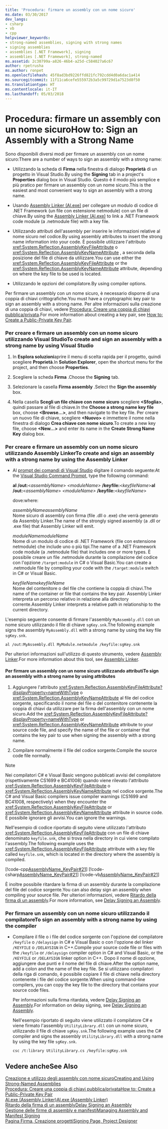 ```yaml
---
title: 'Procedura: firmare un assembly con un nome sicuro'
ms.date: 03/30/2017
dev_langs:
- csharp
- vb
- cpp
helpviewer_keywords:
- strong-named assemblies, signing with strong names
- signing assemblies
- assemblies [.NET Framework], signing
- assemblies [.NET Framework], strong-named
ms.assetid: 2c30799a-a826-46b4-a25d-c584027a6c67
author: rpetrusha
ms.author: ronpet
ms.openlocfilehash: 45f8ad3bd9226ffd821fc792cdd4d0a6dac1a414
ms.sourcegitcommit: 11f11ca6cefe555972b3a5c99729d1a7523d8f50
ms.translationtype: HT
ms.contentlocale: it-IT
ms.lasthandoff: 05/03/2018
---
```

# <a name="how-to-sign-an-assembly-with-a-strong-name"></a><span data-ttu-id="41736-102">Procedura: firmare un assembly con un nome sicuro</span><span class="sxs-lookup"><span data-stu-id="41736-102">How to: Sign an Assembly with a Strong Name</span></span>
<span data-ttu-id="41736-103">Sono disponibili diversi modi per firmare un assembly con un nome sicuro:</span><span class="sxs-lookup"><span data-stu-id="41736-103">There are a number of ways to sign an assembly with a strong name:</span></span>  
  
-   <span data-ttu-id="41736-104">Utilizzando la scheda di **Firma** nella finestra di dialogo **Proprietà** di un progetto in Visual Studio.</span><span class="sxs-lookup"><span data-stu-id="41736-104">By using the **Signing** tab in a project's **Properties** dialog box in Visual Studio.</span></span> <span data-ttu-id="41736-105">Questo è il modo più semplice e più pratico per firmare un assembly con un nome sicuro.</span><span class="sxs-lookup"><span data-stu-id="41736-105">This is the easiest and most convenient way to sign an assembly with a strong name.</span></span>  
  
-   <span data-ttu-id="41736-106">Usando [Assembly Linker (Al.exe)](../../../docs/framework/tools/al-exe-assembly-linker.md) per collegare un modulo di codice di .NET Framework (un file con estensione netmodule) con un file di chiave.</span><span class="sxs-lookup"><span data-stu-id="41736-106">By using the [Assembly Linker (Al.exe)](../../../docs/framework/tools/al-exe-assembly-linker.md) to link a .NET Framework code module (a .netmodule file) with a key file.</span></span>  
  
-   <span data-ttu-id="41736-107">Utilizzando attributi dell'assembly per inserire le informazioni relative al nome sicuro nel codice.</span><span class="sxs-lookup"><span data-stu-id="41736-107">By using assembly attributes to insert the strong name information into your code.</span></span> <span data-ttu-id="41736-108">È possibile utilizzare l'attributo <xref:System.Reflection.AssemblyKeyFileAttribute> o <xref:System.Reflection.AssemblyKeyNameAttribute> , a seconda della posizione del file di chiave da utilizzare.</span><span class="sxs-lookup"><span data-stu-id="41736-108">You can use either the <xref:System.Reflection.AssemblyKeyFileAttribute> or the <xref:System.Reflection.AssemblyKeyNameAttribute> attribute, depending on where the key file to be used is located.</span></span>  
  
-   <span data-ttu-id="41736-109">Utilizzando le opzioni del compilatore.</span><span class="sxs-lookup"><span data-stu-id="41736-109">By using compiler options.</span></span>  
  
 <span data-ttu-id="41736-110">Per firmare un assembly con un nome sicuro, è necessario disporre di una coppia di chiavi crittografiche.</span><span class="sxs-lookup"><span data-stu-id="41736-110">You must have a cryptographic key pair to sign an assembly with a strong name.</span></span> <span data-ttu-id="41736-111">Per altre informazioni sulla creazione di una coppia di chiavi, vedere [Procedura: Creare una coppia di chiavi pubblica/privata](../../../docs/framework/app-domains/how-to-create-a-public-private-key-pair.md).</span><span class="sxs-lookup"><span data-stu-id="41736-111">For more information about creating a key pair, see [How to: Create a Public-Private Key Pair](../../../docs/framework/app-domains/how-to-create-a-public-private-key-pair.md).</span></span>  
  
### <a name="to-create-and-sign-an-assembly-with-a-strong-name-by-using-visual-studio"></a><span data-ttu-id="41736-112">Per creare e firmare un assembly con un nome sicuro utilizzando Visual Studio</span><span class="sxs-lookup"><span data-stu-id="41736-112">To create and sign an assembly with a strong name by using Visual Studio</span></span>  
  
1.  <span data-ttu-id="41736-113">In **Esplora soluzioni**aprire il menu di scelta rapida per il progetto, quindi scegliere **Proprietà**.</span><span class="sxs-lookup"><span data-stu-id="41736-113">In **Solution Explorer**, open the shortcut menu for the project, and then choose **Properties**.</span></span>  
  
2.  <span data-ttu-id="41736-114">Scegliere la scheda **Firma** .</span><span class="sxs-lookup"><span data-stu-id="41736-114">Choose the **Signing** tab.</span></span>  
  
3.  <span data-ttu-id="41736-115">Selezionare la casella **Firma assembly** .</span><span class="sxs-lookup"><span data-stu-id="41736-115">Select the **Sign the assembly** box.</span></span>  
  
4.  <span data-ttu-id="41736-116">Nella casella **Scegli un file chiave con nome sicuro** scegliere **\<Sfoglia>**, quindi passare al file di chiave.</span><span class="sxs-lookup"><span data-stu-id="41736-116">In the **Choose a strong name key file** box, choose **\<Browse…>**, and then navigate to the key file.</span></span> <span data-ttu-id="41736-117">Per creare un nuovo file di chiave, scegliere **\<Nuovo>** e immettere il nome nella finestra di dialogo **Crea chiave con nome sicuro**.</span><span class="sxs-lookup"><span data-stu-id="41736-117">To create a new key file, choose **\<New…>** and enter its name in the **Create Strong Name Key** dialog box.</span></span>  
  
### <a name="to-create-and-sign-an-assembly-with-a-strong-name-by-using-the-assembly-linker"></a><span data-ttu-id="41736-118">Per creare e firmare un assembly con un nome sicuro utilizzando Assembly Linker</span><span class="sxs-lookup"><span data-stu-id="41736-118">To create and sign an assembly with a strong name by using the Assembly Linker</span></span>  
  
-   <span data-ttu-id="41736-119">Al [prompt dei comandi di Visual Studio](../../../docs/framework/tools/developer-command-prompt-for-vs.md) digitare il comando seguente:</span><span class="sxs-lookup"><span data-stu-id="41736-119">At the [Visual Studio Command Prompt](../../../docs/framework/tools/developer-command-prompt-for-vs.md), type the following command:</span></span>  
  
     <span data-ttu-id="41736-120">**al** **/out:**\<*assemblyName*> *\<moduleName>* **/keyfile:**\<*keyfileName*></span><span class="sxs-lookup"><span data-stu-id="41736-120">**al** **/out:**\<*assemblyName*> *\<moduleName>* **/keyfile:**\<*keyfileName*></span></span>  
  
     <span data-ttu-id="41736-121">dove:</span><span class="sxs-lookup"><span data-stu-id="41736-121">where:</span></span>  
  
     <span data-ttu-id="41736-122">*assemblyName*</span><span class="sxs-lookup"><span data-stu-id="41736-122">*assemblyName*</span></span>  
     <span data-ttu-id="41736-123">Nome sicuro di assembly con firma (file .dll o .exe) che verrà generato da Assembly Linker.</span><span class="sxs-lookup"><span data-stu-id="41736-123">The name of the strongly signed assembly (a .dll or .exe file) that Assembly Linker will emit.</span></span>  
  
     <span data-ttu-id="41736-124">*moduleName*</span><span class="sxs-lookup"><span data-stu-id="41736-124">*moduleName*</span></span>  
     <span data-ttu-id="41736-125">Nome di un modulo di codice di .NET Framework (file con estensione netmodule) che include uno o più tipi.</span><span class="sxs-lookup"><span data-stu-id="41736-125">The name of a .NET Framework code module (a .netmodule file) that includes one or more types.</span></span> <span data-ttu-id="41736-126">È possibile creare un file .netmodule durante la compilazione del codice con l'opzione `/target:module` in C# o Visual Basic.</span><span class="sxs-lookup"><span data-stu-id="41736-126">You can create a .netmodule file by compiling your code with the `/target:module` switch in C# or Visual Basic.</span></span>  
  
     <span data-ttu-id="41736-127">*keyfileName*</span><span class="sxs-lookup"><span data-stu-id="41736-127">*keyfileName*</span></span>  
     <span data-ttu-id="41736-128">Nome del contenitore o del file che contiene la coppia di chiavi.</span><span class="sxs-lookup"><span data-stu-id="41736-128">The name of the container or file that contains the key pair.</span></span> <span data-ttu-id="41736-129">Assembly Linker interpreta un percorso relativo in relazione alla directory corrente.</span><span class="sxs-lookup"><span data-stu-id="41736-129">Assembly Linker interprets a relative path in relationship to the current directory.</span></span>  
  
 <span data-ttu-id="41736-130">L'esempio seguente consente di firmare l'assembly `MyAssembly.dll` con un nome sicuro utilizzando il file di chiave `sgKey.snk`.</span><span class="sxs-lookup"><span data-stu-id="41736-130">The following example signs the assembly `MyAssembly.dll` with a strong name by using the key file `sgKey.snk`.</span></span>  
  
```  
al /out:MyAssembly.dll MyModule.netmodule /keyfile:sgKey.snk  
```  
  
 <span data-ttu-id="41736-131">Per ulteriori informazioni sull'utilizzo di questo strumento, vedere [Assembly Linker](../../../docs/framework/tools/al-exe-assembly-linker.md).</span><span class="sxs-lookup"><span data-stu-id="41736-131">For more information about this tool, see [Assembly Linker](../../../docs/framework/tools/al-exe-assembly-linker.md).</span></span>  
  
#### <a name="to-sign-an-assembly-with-a-strong-name-by-using-attributes"></a><span data-ttu-id="41736-132">Per firmare un assembly con un nome sicuro utilizzando attributi</span><span class="sxs-lookup"><span data-stu-id="41736-132">To sign an assembly with a strong name by using attributes</span></span>  
  
1.  <span data-ttu-id="41736-133">Aggiungere l'attributo <xref:System.Reflection.AssemblyKeyFileAttribute?displayProperty=nameWithType> o <xref:System.Reflection.AssemblyKeyNameAttribute> al file del codice sorgente, specificando il nome del file o del contenitore contenente la coppia di chiavi da utilizzare per la firma dell'assembly con un nome sicuro.</span><span class="sxs-lookup"><span data-stu-id="41736-133">Add the <xref:System.Reflection.AssemblyKeyFileAttribute?displayProperty=nameWithType> or <xref:System.Reflection.AssemblyKeyNameAttribute> attribute to your source code file, and specify the name of the file or container that contains the key pair to use when signing the assembly with a strong name.</span></span>  
  
2.  <span data-ttu-id="41736-134">Compilare normalmente il file del codice sorgente.</span><span class="sxs-lookup"><span data-stu-id="41736-134">Compile the source code file normally.</span></span>  
  
> [!NOTE]
>  <span data-ttu-id="41736-135">Nei compilatori C# e Visual Basic vengono pubblicati avvisi del compilatore (rispettivamente CS1699 e BC41008) quando viene rilevato l'attributo <xref:System.Reflection.AssemblyKeyFileAttribute> o <xref:System.Reflection.AssemblyKeyNameAttribute> nel codice sorgente.</span><span class="sxs-lookup"><span data-stu-id="41736-135">The C# and Visual Basic compilers issue compiler warnings (CS1699 and BC41008, respectively) when they encounter the <xref:System.Reflection.AssemblyKeyFileAttribute> or <xref:System.Reflection.AssemblyKeyNameAttribute> attribute in source code.</span></span> <span data-ttu-id="41736-136">È possibile ignorare gli avvisi.</span><span class="sxs-lookup"><span data-stu-id="41736-136">You can ignore the warnings.</span></span>  
  
 <span data-ttu-id="41736-137">Nell'esempio di codice riportato di seguito viene utilizzato l'attributo <xref:System.Reflection.AssemblyKeyFileAttribute> con un file di chiave denominato `keyfile.snk`, che si trova nella directory in cui viene compilato l'assembly.</span><span class="sxs-lookup"><span data-stu-id="41736-137">The following example uses the <xref:System.Reflection.AssemblyKeyFileAttribute> attribute with a key file called `keyfile.snk`, which is located in the directory where the assembly is compiled.</span></span>  
  
 [!code-cpp[AssemblyName_KeyPair#21](../../../samples/snippets/cpp/VS_Snippets_CLR/AssemblyName_KeyPair/CPP/keyfileattrib.cpp#21)]
 [!code-csharp[AssemblyName_KeyPair#21](../../../samples/snippets/csharp/VS_Snippets_CLR/AssemblyName_KeyPair/CS/keyfileattrib.cs#21)]
 [!code-vb[AssemblyName_KeyPair#21](../../../samples/snippets/visualbasic/VS_Snippets_CLR/AssemblyName_KeyPair/VB/keyfileattrib.vb#21)]  
  
 <span data-ttu-id="41736-138">È inoltre possibile ritardare la firma di un assembly durante la compilazione del file del codice sorgente.</span><span class="sxs-lookup"><span data-stu-id="41736-138">You can also delay sign an assembly when compiling your source file.</span></span> <span data-ttu-id="41736-139">Per ulteriori informazioni, vedere [Ritardo della firma di un assembly](../../../docs/framework/app-domains/delay-sign-assembly.md).</span><span class="sxs-lookup"><span data-stu-id="41736-139">For more information, see [Delay Signing an Assembly](../../../docs/framework/app-domains/delay-sign-assembly.md).</span></span>  
  
### <a name="to-sign-an-assembly-with-a-strong-name-by-using-the-compiler"></a><span data-ttu-id="41736-140">Per firmare un assembly con un nome sicuro utilizzando il compilatore</span><span class="sxs-lookup"><span data-stu-id="41736-140">To sign an assembly with a strong name by using the compiler</span></span>  
  
-   <span data-ttu-id="41736-141">Compilare il file o i file del codice sorgente con l'opzione del compilatore `/keyfile` o `/delaysign` in C# e Visual Basic o con l'opzione del linker `/KEYFILE` o `/DELAYSIGN` in C++.</span><span class="sxs-lookup"><span data-stu-id="41736-141">Compile your source code file or files with the `/keyfile` or `/delaysign` compiler option in C# and Visual Basic, or the `/KEYFILE` or `/DELAYSIGN` linker option in C++.</span></span> <span data-ttu-id="41736-142">Dopo il nome di opzione, aggiungere due punti e il nome del file di chiave.</span><span class="sxs-lookup"><span data-stu-id="41736-142">After the option name, add a colon and the name of the key file.</span></span> <span data-ttu-id="41736-143">Se si utilizzano compilatori della riga di comando, è possibile copiare il file di chiave nella directory contenente i file del codice sorgente.</span><span class="sxs-lookup"><span data-stu-id="41736-143">When using command-line compilers, you can copy the key file to the directory that contains your source code files.</span></span>  
  
     <span data-ttu-id="41736-144">Per informazioni sulla firma ritardata, vedere [Delay Signing an Assembly](../../../docs/framework/app-domains/delay-sign-assembly.md).</span><span class="sxs-lookup"><span data-stu-id="41736-144">For information on delay signing, see [Delay Signing an Assembly](../../../docs/framework/app-domains/delay-sign-assembly.md).</span></span>  
  
     <span data-ttu-id="41736-145">Nell'esempio riportato di seguito viene utilizzato il compilatore C# e viene firmato l'assembly `UtilityLibrary.dll` con un nome sicuro, utilizzando il file di chiave `sgKey.snk`.</span><span class="sxs-lookup"><span data-stu-id="41736-145">The following example uses the C# compiler and signs the assembly `UtilityLibrary.dll` with a strong name by using the key file `sgKey.snk`.</span></span>  
  
    ```  
    csc /t:library UtilityLibrary.cs /keyfile:sgKey.snk  
    ```  
  
## <a name="see-also"></a><span data-ttu-id="41736-146">Vedere anche</span><span class="sxs-lookup"><span data-stu-id="41736-146">See Also</span></span>  
 [<span data-ttu-id="41736-147">Creazione e utilizzo degli assembly con nome sicuro</span><span class="sxs-lookup"><span data-stu-id="41736-147">Creating and Using Strong-Named Assemblies</span></span>](../../../docs/framework/app-domains/create-and-use-strong-named-assemblies.md)  
 [<span data-ttu-id="41736-148">Procedura: Creare una coppia di chiavi pubblica/privata</span><span class="sxs-lookup"><span data-stu-id="41736-148">How to: Create a Public-Private Key Pair</span></span>](../../../docs/framework/app-domains/how-to-create-a-public-private-key-pair.md)  
 [<span data-ttu-id="41736-149">Al.exe (Assembly Linker)</span><span class="sxs-lookup"><span data-stu-id="41736-149">Al.exe (Assembly Linker)</span></span>](../../../docs/framework/tools/al-exe-assembly-linker.md)  
 [<span data-ttu-id="41736-150">Ritardo della firma di un assembly</span><span class="sxs-lookup"><span data-stu-id="41736-150">Delay Signing an Assembly</span></span>](../../../docs/framework/app-domains/delay-sign-assembly.md)  
 [<span data-ttu-id="41736-151">Gestione delle firme di assembly e manifesti</span><span class="sxs-lookup"><span data-stu-id="41736-151">Managing Assembly and Manifest Signing</span></span>](/visualstudio/ide/managing-assembly-and-manifest-signing)  
 [<span data-ttu-id="41736-152">Pagina Firma, Creazione progetti</span><span class="sxs-lookup"><span data-stu-id="41736-152">Signing Page, Project Designer</span></span>](https://msdn.microsoft.com/library/0k50fs3b)
